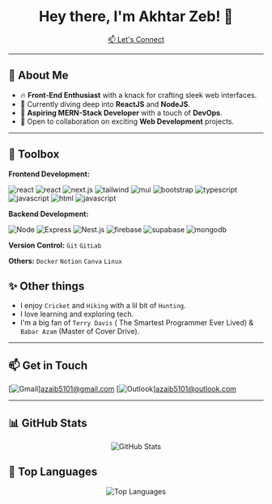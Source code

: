 <h1 align="center">Hey there, I'm Akhtar Zeb! 👋</h1>

<p align="center">
  <a href="mailto:azaib5101@gmail.com">📫 Let's Connect</a>
</p>

---

## 👀 About Me
- 🔥 **Front-End Enthusiast** with a knack for crafting sleek web interfaces.
- 🚀 Currently diving deep into **ReactJS** and **NodeJS**.
- 🌱 **Aspiring MERN-Stack Developer** with a touch of **DevOps**.
- 🤝 Open to collaboration on exciting **Web Development** projects.

---

## 🔧 Toolbox

**Frontend Development:**

![react](https://img.shields.io/badge/react-1DA1F2?style=for-the-badge&logo=react&logoColor=white) 
![react](https://img.shields.io/badge/reactnative-1DA1F2?style=for-the-badge&logo=react&logoColor=white) 
![next.js](https://img.shields.io/badge/next.js-black?style=for-the-badge&logo=next.js&logoColor=white) 
![tailwind](https://img.shields.io/badge/tailwindcss-lightblue?style=for-the-badge&logo=tailwindcss&logoColor=white) 
![mui](https://img.shields.io/badge/MUI-blue?style=for-the-badge&logo=mui&logoColor=white) 
![bootstrap](https://img.shields.io/badge/bootstrap-purple?style=for-the-badge&logo=bootstrap&logoColor=white) 
![typescript](https://img.shields.io/badge/typescript-blue?style=for-the-badge&logo=typescript&logoColor=white) 
![javascript](https://img.shields.io/badge/javascript-yellow?style=for-the-badge&logo=javascript&logoColor=white)
![html](https://img.shields.io/badge/HTML-e34c26?style=for-the-badge&logo=html5&logoColor=white)
![javascript](https://img.shields.io/badge/CSS-264de4?style=for-the-badge&logo=css3&logoColor=white)

**Backend Development:** 

![Node](https://img.shields.io/badge/node.js-026e00?style=for-the-badge&logo=node.js&logoColor=white) 
![Express](https://img.shields.io/badge/express-white?style=for-the-badge&logo=express&logoColor=black) 
![Nest.js](https://img.shields.io/badge/nestjs-ea2845?style=for-the-badge&logo=nestjs&logoColor=white)
![firebase](https://img.shields.io/badge/firebase-yellow?style=for-the-badge&logo=firebase&logoColor=white)
![supabase](https://img.shields.io/badge/supabase-3ecfb2?style=for-the-badge&logo=supabase&logoColor=white)
![mongodb](https://img.shields.io/badge/mongodb-00684A?style=for-the-badge&logo=mongodb&logoColor=white)

**Version Control:** `Git` `GitLab`

**Others:** `Docker` `Notion` `Canva` `Linux` 

## ✨ Other things

- I enjoy `Cricket` and `Hiking` with a lil bit of `Hunting`.
- I love learning and exploring tech.
- I'm a big fan of `Terry Davis` ( The Smartest Programmer Ever Lived) & `Babar Azam` (Master of Cover Drive).

---

## 📫 Get in Touch
[![Gmail](https://img.shields.io/badge/Gmail-D14836?style=for-the-badge&logo=gmail&logoColor=white)][azaib5101@gmail.com](mailto:azaib5101@gmail.com)
[![Outlook](https://img.shields.io/badge/Outlook-0078D4?style=for-the-badge&logo=microsoft-outlook&logoColor=white)][azaib5101@outlook.com](mailto:azaib5101@outlook.com)

---

## 📊 GitHub Stats
<p align="center">
  <img src="https://github-readme-stats.vercel.app/api?username=AkhtarZeb5101&show_icons=true&theme=radical" alt="GitHub Stats" />
</p>

## 🚀 Top Languages
<p align="center">
  <img src="https://github-readme-stats.vercel.app/api/top-langs/?username=AkhtarZeb5101&layout=compact&theme=radical" alt="Top Languages" />
</p>

<!--
AkhtarZeb5101/AkhtarZeb5101 is a ✨ special ✨ repository because its `README.md` (this file) appears on your GitHub profile.
-->
